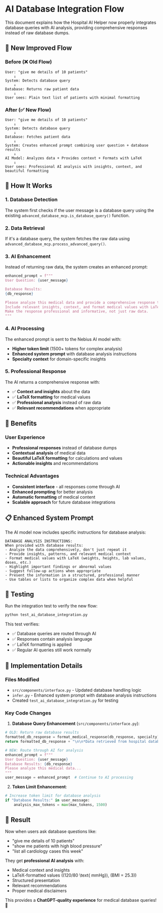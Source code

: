 # AI Database Integration Flow

This document explains how the Hospital AI Helper now properly integrates database queries with AI analysis, providing comprehensive responses instead of raw database dumps.

## 🔄 **New Improved Flow**

### **Before (❌ Old Flow)**
```
User: "give me details of 10 patients"
    ↓
System: Detects database query
    ↓
Database: Returns raw patient data
    ↓
User sees: Plain text list of patients with minimal formatting
```

### **After (✅ New Flow)**
```
User: "give me details of 10 patients"
    ↓
System: Detects database query
    ↓
Database: Fetches patient data
    ↓
System: Creates enhanced prompt combining user question + database results
    ↓
AI Model: Analyzes data + Provides context + Formats with LaTeX
    ↓
User sees: Professional AI analysis with insights, context, and beautiful formatting
```

## 🧠 **How It Works**

### **1. Database Detection**
The system first checks if the user message is a database query using the existing `advanced_database_mcp.is_database_query()` function.

### **2. Data Retrieval**
If it's a database query, the system fetches the raw data using `advanced_database_mcp.process_advanced_query()`.

### **3. AI Enhancement**
Instead of returning raw data, the system creates an enhanced prompt:

```python
enhanced_prompt = f"""
User Question: {user_message}

Database Results: 
{db_response}

Please analyze this medical data and provide a comprehensive response to the user's question. 
Include relevant insights, context, and format medical values with LaTeX where appropriate.
Make the response professional and informative, not just raw data.
"""
```

### **4. AI Processing**
The enhanced prompt is sent to the Nebius AI model with:
- **Higher token limit** (1500+ tokens for complex analysis)
- **Enhanced system prompt** with database analysis instructions
- **Specialty context** for domain-specific insights

### **5. Professional Response**
The AI returns a comprehensive response with:
- ✅ **Context and insights** about the data
- ✅ **LaTeX formatting** for medical values
- ✅ **Professional analysis** instead of raw data
- ✅ **Relevant recommendations** when appropriate

## 🎯 **Benefits**

### **User Experience**
- **Professional responses** instead of database dumps
- **Contextual analysis** of medical data
- **Beautiful LaTeX formatting** for calculations and values
- **Actionable insights** and recommendations

### **Technical Advantages**
- **Consistent interface** - all responses come through AI
- **Enhanced prompting** for better analysis
- **Automatic formatting** of medical content
- **Scalable approach** for future database integrations

## 📋 **Enhanced System Prompt**

The AI model now includes specific instructions for database analysis:

```
DATABASE ANALYSIS INSTRUCTIONS:
When provided with database results:
- Analyze the data comprehensively, don't just repeat it
- Provide insights, patterns, and relevant medical context
- Format medical values with LaTeX (weights, heights, lab values, doses, etc.)
- Highlight important findings or abnormal values
- Suggest follow-up actions when appropriate
- Present the information in a structured, professional manner
- Use tables or lists to organize complex data when helpful
```

## 🧪 **Testing**

Run the integration test to verify the new flow:

```bash
python test_ai_database_integration.py
```

This test verifies:
- ✅ Database queries are routed through AI
- ✅ Responses contain analysis language
- ✅ LaTeX formatting is applied
- ✅ Regular AI queries still work normally

## 🔧 **Implementation Details**

### **Files Modified**
- `src/components/interface.py` - Updated database handling logic
- `infer.py` - Enhanced system prompt with database analysis instructions
- Created `test_ai_database_integration.py` for testing

### **Key Code Changes**

1. **Database Query Enhancement** (`src/components/interface.py`):
```python
# OLD: Return raw database results
formatted_db_response = format_medical_response(db_response, specialty)
return formatted_db_response + "\n\n*Data retrieved from hospital database*"

# NEW: Route through AI for analysis
enhanced_prompt = f"""
User Question: {user_message}
Database Results: {db_response}
Please analyze this medical data...
"""
user_message = enhanced_prompt  # Continue to AI processing
```

2. **Token Limit Enhancement**:
```python
# Increase token limit for database analysis
if "Database Results:" in user_message:
    analysis_max_tokens = max(max_tokens, 1500)
```

## 🚀 **Result**

Now when users ask database questions like:
- "give me details of 10 patients"
- "show me patients with high blood pressure"
- "list all cardiology cases this week"

They get **professional AI analysis** with:
- Medical context and insights
- LaTeX-formatted values (\(120/80 \text{ mmHg}\), \(BMI = 25.3\))
- Structured presentation
- Relevant recommendations
- Proper medical disclaimers

This provides a **ChatGPT-quality experience** for medical database queries! 🎉 